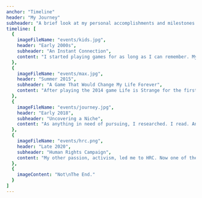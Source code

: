 ```yaml
---
anchor: "Timeline"
header: "My Journey"
subheader: "A brief look at my personal accomplishments and milestones in life."
timeline: [
  {
    imageFileName: "events/kids.jpg",
    header: "Early 2000s",
    subheader: "An Instant Connection",
    content: "I started playing games for as long as I can remember. My sister and I dabbled in our fair share of fighting games, MMOs, and single-player adventures. And we'd grow as gamers and geeks alike."
  },
  {
    imageFileName: "events/max.jpg",
    header: "Summer 2015",
    subheader: "A Game That Would Change My Life Forever",
    content: "After playing the 2014 game Life is Strange for the first time, I was thoroughly moved by a surprising amount of character vulneralbility and, thus, my trajectory as a player would completely change..."
  },
  {
    imageFileName: "events/journey.jpg",
    header: "Early 2018",
    subheader: "Uncovering a Niche",
    content: "As anything in need of pursuing, I researched. I read. And because of that, I wrote. This paper came to be the answer to my curiosity and the start of a career in the making."
  },
  {
    imageFileName: "events/hrc.png",
    header: "Late 2020",
    subheader: "Human Rights Campaign",
    content: "My other passion, activism, led me to HRC. Now one of their Youth Ambassadors, I am able to further support my communities in this new capacity as I continue to try to make a difference through my words."
  },
  {
    imageContent: "Not\nThe End."
  }
]
---
```


